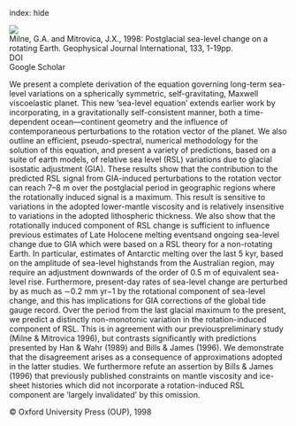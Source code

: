 index: hide

<div class="Citation">
    <div class="Citation-thumb CitationThumb-linked"  data-href="https://doi.org/10.1046/j.1365-246x.1998.1331455.x">
      <img src="https://static.claimspace.cloud/climate-study-static/refs/thumbs/13/Milne_and_Mitrovica_1998-thumb.png" />
    </div>

  <div class="Citation-body">
    <div class="Citation-text">Milne, G.A. and Mitrovica, J.X., 1998: Postglacial sea-level change on a rotating Earth. <span class="Article-journal">Geophysical Journal International, </span><span class="Article-volume">133, </span>1-19pp.</div>
    <div class="Citation-links">
      <div class="CitationLink" data-href="https://doi.org/10.1046/j.1365-246x.1998.1331455.x">
        <div class="CitationLink-icon CitationLink-Doi"></div>
        <div class="CitationLink-text">DOI</div>
      </div>
      <div class="CitationLink" data-href="https://scholar.google.com/scholar?q=10.1046/j.1365-246x.1998.1331455.x">
        <div class="CitationLink-icon CitationLink-Scholar"></div>
        <div class="CitationLink-text">Google Scholar</div>
      </div>
    </div>
  </div>
</div>

We present a complete derivation of the equation governing long-term sea-level variations on a spherically symmetric, self-gravitating, Maxwell viscoelastic planet. This new ‘sea-level equation’ extends earlier work by incorporating, in a gravitationally self-consistent manner, both a time-dependent ocean—continent geometry and the influence of contemporaneous perturbations to the rotation vector of the planet. We also outline an efficient, pseudo-spectral, numerical methodology for the solution of this equation, and present a variety of predictions, based on a suite of earth models, of relative sea level (RSL) variations due to glacial isostatic adjustment (GIA). These results show that the contribution to the predicted RSL signal from GIA-induced perturbations to the rotation vector can reach 7–8 m over the postglacial period in geographic regions where the rotationally induced signal is a maximum. This result is sensitive to variations in the adopted lower-mantle viscosity and is relatively insensitive to variations in the adopted lithospheric thickness. We also show that the rotationally induced component of RSL change is sufficient to influence previous estimates of Late Holocene melting eventsand ongoing sea-level change due to GIA which were based on a RSL theory for a non-rotating Earth. In particular, estimates of Antarctic melting over the last 5 kyr, based on the amplitude of sea-level highstands from the Australian region, may require an adjustment downwards of the order of 0.5 m of equivalent sea-level rise. Furthermore, present-day rates of sea-level change are perturbed by as much as ∼0.2 mm yr−1 by the rotational component of sea-level change, and this has implications for GIA corrections of the global tide gauge record. Over the period from the last glacial maximum to the present, we predict a distinctly non-monotonic variation in the rotation-induced component of RSL. This is in agreement with our previouspreliminary study (Milne & Mitrovica 1996), but contrasts significantly with predictions presented by Han & Wahr (1989) and Bills & James (1996). We demonstrate that the disagreement arises as a consequence of approximations adopted in the latter studies. We furthermore refute an assertion by Bills & James (1996) that previously published constraints on mantle viscosity and ice-sheet histories which did not incorporate a rotation-induced RSL component are ‘largely invalidated’ by this omission.

<div class="Citation-copy">
&copy; Oxford University Press (OUP), 1998
</div>
